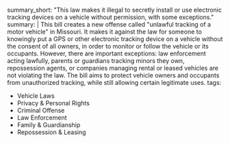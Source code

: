 summary_short: "This law makes it illegal to secretly install or use electronic tracking devices on a vehicle without permission, with some exceptions."
summary: |
  This bill creates a new offense called "unlawful tracking of a motor vehicle" in Missouri. It makes it against the law for someone to knowingly put a GPS or other electronic tracking device on a vehicle without the consent of all owners, in order to monitor or follow the vehicle or its occupants. However, there are important exceptions: law enforcement acting lawfully, parents or guardians tracking minors they own, repossession agents, or companies managing rental or leased vehicles are not violating the law. The bill aims to protect vehicle owners and occupants from unauthorized tracking, while still allowing certain legitimate uses.
tags:
  - Vehicle Laws
  - Privacy & Personal Rights
  - Criminal Offense
  - Law Enforcement
  - Family & Guardianship
  - Repossession & Leasing
